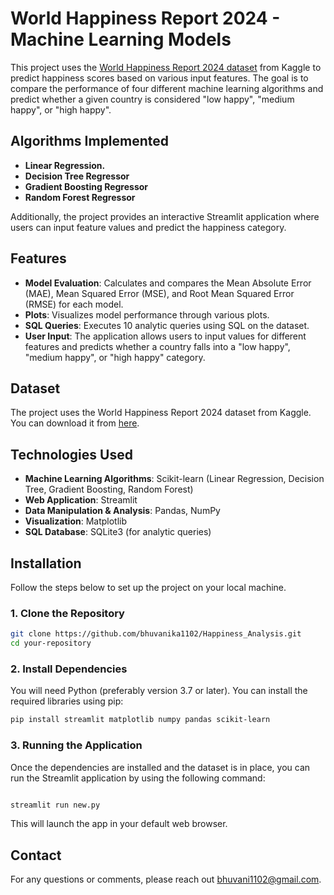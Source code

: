 # World Happiness Report 2024 - Machine Learning Models

This project uses the [World Happiness Report 2024 dataset]([https://www.kaggle.com/](https://www.kaggle.com/datasets/mllion/world-happiness-report-2024)) from Kaggle to predict happiness scores based on various input features. The goal is to compare the performance of four different machine learning algorithms and predict whether a given country is considered "low happy", "medium happy", or "high happy".

## Algorithms Implemented
- **Linear Regression.**
- **Decision Tree Regressor**
- **Gradient Boosting Regressor**
- **Random Forest Regressor**

Additionally, the project provides an interactive Streamlit application where users can input feature values and predict the happiness category.

## Features
- **Model Evaluation**: Calculates and compares the Mean Absolute Error (MAE), Mean Squared Error (MSE), and Root Mean Squared Error (RMSE) for each model.
- **Plots**: Visualizes model performance through various plots.
- **SQL Queries**: Executes 10 analytic queries using SQL on the dataset.
- **User Input**: The application allows users to input values for different features and predicts whether a country falls into a "low happy", "medium happy", or "high happy" category.

## Dataset
The project uses the World Happiness Report 2024 dataset from Kaggle. You can download it from [here](https://www.kaggle.com/datasets/mllion/world-happiness-report-2024).

## Technologies Used
- **Machine Learning Algorithms**: Scikit-learn (Linear Regression, Decision Tree, Gradient Boosting, Random Forest)
- **Web Application**: Streamlit
- **Data Manipulation & Analysis**: Pandas, NumPy
- **Visualization**: Matplotlib
- **SQL Database**: SQLite3 (for analytic queries)

## Installation

Follow the steps below to set up the project on your local machine.

### 1. Clone the Repository
```bash
git clone https://github.com/bhuvanika1102/Happiness_Analysis.git
cd your-repository
```
### 2. Install Dependencies
You will need Python (preferably version 3.7 or later). You can install the required libraries using pip:
```bash
pip install streamlit matplotlib numpy pandas scikit-learn
```
### 3. Running the Application
Once the dependencies are installed and the dataset is in place, you can run the Streamlit application by using the following command:

```bash

streamlit run new.py
```
This will launch the app in your default web browser.



## Contact
For any questions or comments, please reach out bhuvani1102@gmail.com.
